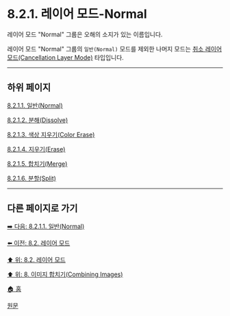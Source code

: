 # 8.2.1. 레이어 모드-Normal
레이어 모드 "Normal" 그룹은 오해의 소지가 있는 이름입니다.

레이어 모드 "Normal" 그룹의 `일반(Normal)` 모드를 제외한 나머지 모드는 [취소 레이어 모드(Cancellation Layer Mode)](./19-glossaryx-cancellation_layer_mode.md) 타입입니다.

***

## 하위 페이지

[8.2.1.1. 일반(Normal)](./08-02-01-01-normal.md)

[8.2.1.2. 분해(Dissolve)](./08-02-01-02-dissolve.md)

[8.2.1.3. 색상 지우기(Color Erase)](./08-02-01-03-color_erase.md)

[8.2.1.4. 지우기(Erase)](./08-02-01-04-erase.md)

[8.2.1.5. 합치기(Merge)](./08-02-01-05-merge.md)

[8.2.1.6. 분할(Split)](./08-02-01-06-split.md)

***

## 다른 페이지로 가기

[➡️ 다음: 8.2.1.1. 일반(Normal)](./08-02-01-01-normal.md)

[⬅️ 이전: 8.2. 레이어 모드](./08-02-00-layer_modes.md)

[⬆️ 위: 8.2. 레이어 모드](./08-02-00-layer_modes.md)

[⬆️ 위: 8. 이미지 합치기(Combining Images)](./08-00-combining-images.md)

[🏠 홈](./00-home.md)

[원문](https://docs.gimp.org/2.10/ko/gimp-concepts-layer-modes.html#layer-mode-group-normal)

